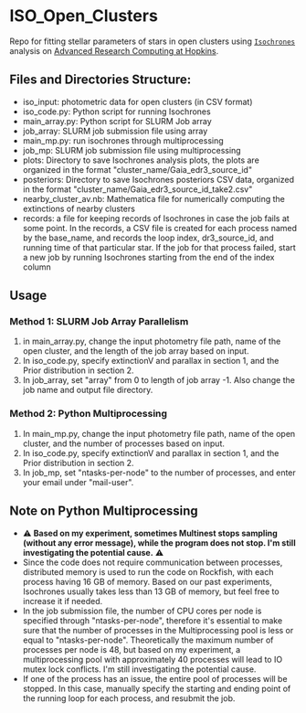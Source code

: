 # ISO_Open_Clusters
Repo for fitting stellar parameters of stars in open clusters using [`Isochrones`](https://github.com/timothydmorton/isochrones) analysis on [Advanced Research Computing at Hopkins](https://www.arch.jhu.edu/).

## Files and Directories Structure:
 - iso_input: photometric data for open clusters (in CSV format)
 - iso_code.py: Python script for running Isochrones
 - main_array.py: Python script for SLURM Job array
 - job_array: SLURM job submission file using array
 - main_mp.py: run isochrones through multiprocessing
 - job_mp: SLURM job submission file using multiprocessing
 - plots: Directory to save Isochrones analysis plots, the plots are organized in the format "cluster_name/Gaia_edr3_source_id"
 - posteriors: Directory to save Isochrones posteriors CSV data, organized in the format "cluster_name/Gaia_edr3_source_id_take2.csv"
 - nearby_cluster_av.nb: Mathematica file for numerically computing the extinctions of nearby clusters
 - records: a file for keeping records of Isochrones in case the job fails at some point. In the records, a CSV file is created for each
process named by the base_name, and records the loop index, dr3_source_id, and running time of that particular star. If the job for that process failed, start a new job by running Isochrones starting from the end of the index column

## Usage

### Method 1: SLURM Job Array Parallelism
1. in main_array.py, change the input photometry file path, name of the open cluster, and the length of the job array based on input.
2. In iso_code.py, specify extinctionV and parallax in section 1, and the Prior distribution in section 2.
3. In job_array, set "array" from 0 to length of job array -1. Also change the job name and output file directory.


### Method 2: Python Multiprocessing
1. In main_mp.py, change the input photometry file path, name of the open cluster, and the number of processes based on input.
2. In iso_code.py, specify extinctionV and parallax in section 1, and the Prior distribution in section 2.
3. In job_mp, set "ntasks-per-node" to the number of processes, and enter your email under "mail-user".

## Note on Python Multiprocessing
 - :warning: **Based on my experiment, sometimes Multinest stops sampling (without any error message), while the program does not stop. I'm still investigating the potential cause.** :warning:
 - Since the code does not require communication between processes, distributed memory is used to run the code on Rockfish, with each process having 16 GB of memory. Based on our past experiments, Isochrones usually takes less than 13 GB of memory, but feel free to increase it if needed.
 - In the job submission file, the number of CPU cores per node is specified through "ntasks-per-node", therefore it's essential to make sure that the number of processes in the Multiprocessing pool is less or equal to "ntasks-per-node". Theoretically the maximum number of processes per node is 48, but based on my experiment, a multiprocessing pool with approximately 40 processes will lead to IO mutex lock conflicts. I'm still investigating the potential cause.
 - If one of the process has an issue, the entire pool of processes will be stopped. In this case, manually specify the starting and ending point of the running loop for each process, and resubmit the job.
